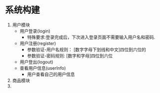 # 系统构建

1. 用户模块
   - 用户登录(login)
     - 特殊要求:登录完成后，下次进入登录页面不需要输入用户名和密码.
   - 用户注册(register)
     - 参数验证-用户名规则： [数字字母下划线和中文]四位到六位的
     - 参数验证-密码规则:       [数字和字母]四位到六位
   - 用户登出(logout)
   - 查看用户信息(userInfo)
     - 用户查看自己的用户信息
2. 商品模块
3. ​